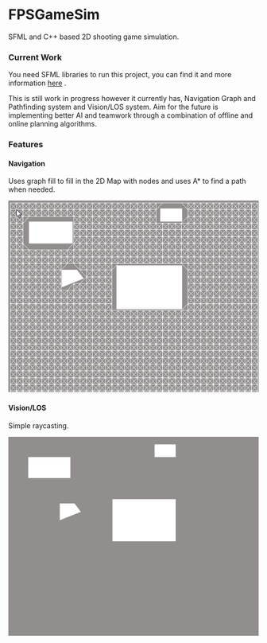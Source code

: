 # FPSGameSim
SFML and C++ based 2D shooting game simulation.

### Current Work

You need SFML libraries to run this project, you can find it and more information [here](https://www.sfml-dev.org/index.php) .

This is still work in progress however it currently has, Navigation Graph and Pathfinding system and Vision/LOS system. Aim for the future is implementing better AI and teamwork through a combination of offline and online planning algorithms.

### Features

#### Navigation
Uses graph fill to fill in the 2D Map with nodes and uses A* to find a path when needed.

![AStar](https://github.com/MonteFloyd/FPSGameSim/blob/master/gifs/sfml2.gif)


#### Vision/LOS

Simple raycasting.

![Raycast](https://raw.githubusercontent.com/MonteFloyd/FPSGameSim/master/gifs/sfml1.gif)



